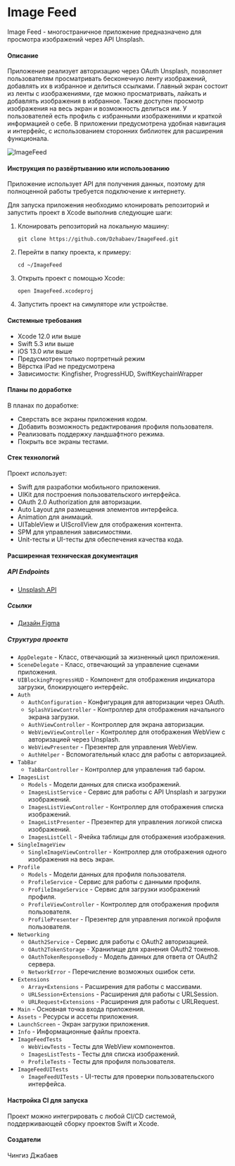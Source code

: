 # Image Feed

Image Feed - многостраничное приложение предназначено для просмотра изображений через API Unsplash.

#### Описание

Приложение реализует авторизацию через OAuth Unsplash, позволяет пользователям просматривать бесконечную ленту изображений, добавлять их в избранное и делиться ссылками. Главный экран состоит из ленты с изображениями, где можно просматривать, лайкать и добавлять изображения в избранное. Также доступен просмотр изображения на весь экран и возможность делиться им. У пользователей есть профиль с избранными изображениями и краткой информацией о себе. В приложении предусмотрена удобная навигация и интерфейс, с использованием сторонних библиотек для расширения функционала.

![ImageFeed](https://github.com/Dzhabaev/Dzhabaev/assets/137287126/09e0f15a-ad3b-4033-8a3d-37e6fa02b710)

#### Инструкция по развёртыванию или использованию

Приложение использует API для получения данных, поэтому для полноценной работы требуется подключение к интернету.

Для запуска приложения необходимо клонировать репозиторий и запустить проект в Xcode выполнив следующие шаги:

1. Клонировать репозиторий на локальную машину:

   ```shell
   git clone https://github.com/Dzhabaev/ImageFeed.git
   ```

2. Перейти в папку проекта, к примеру:

   ```shell
   cd ~/ImageFeed
   ```

3. Открыть проект с помощью Xcode:

   ```shell
   open ImageFeed.xcodeproj
   ```

4. Запустить проект на симуляторе или устройстве.

#### Системные требования

- Xcode 12.0 или выше
- Swift 5.3 или выше
- iOS 13.0 или выше
- Предусмотрен только портретный режим
- Вёрстка iPad не предусмотрена
- Зависимости: Kingfisher, ProgressHUD, SwiftKeychainWrapper

#### Планы по доработке

В планах по доработке:

- Сверстать все экраны приложения кодом.
- Добавить возможность редактирования профиля пользователя.
- Реализовать поддержку ландшафтного режима.
- Покрыть все экраны тестами.

#### Стек технологий

Проект использует:

- Swift для разработки мобильного приложения.
- UIKit для построения пользовательского интерфейса.
- OAuth 2.0 Authorization для авторизации.
- Auto Layout для размещения элементов интерфейса.
- Animation для анимаций.
- UITableView и UIScrollView для отображения контента.
- SPM для управления зависимостями.
- Unit-тесты и UI-тесты для обеспечения качества кода.

#### Расширенная техническая документация

##### API Endpoints

- [Unsplash API](https://api.unsplash.com/)

##### Ссылки

- [Дизайн Figma](https://clck.ru/38ddGT)

##### Структура проекта

- `AppDelegate` - Класс, отвечающий за жизненный цикл приложения.
- `SceneDelegate` - Класс, отвечающий за управление сценами приложения.
- `UIBlockingProgressHUD` - Компонент для отображения индикатора загрузки, блокирующего интерфейс.
- `Auth`
  - `AuthConfiguration` - Конфигурация для авторизации через OAuth.
  - `SplashViewController` - Контроллер для отображения начального экрана загрузки.
  - `AuthViewController` - Контроллер для экрана авторизации.
  - `WebViewViewController` - Контроллер для отображения WebView с авторизацией через Unsplash.
  - `WebViewPresenter` - Презентер для управления WebView.
  - `AuthHelper` - Вспомогательный класс для работы с авторизацией.
- `TabBar`
  - `TabBarController` - Контроллер для управления таб баром.
- `ImagesList`
  - `Models` - Модели данных для списка изображений.
  - `ImagesListService` - Сервис для работы с API Unsplash и загрузки изображений.
  - `ImagesListViewController` - Контроллер для отображения списка изображений.
  - `ImageListPresenter` - Презентер для управления логикой списка изображений.
  - `ImagesListCell` - Ячейка таблицы для отображения изображения.
- `SingleImageView`
  - `SingleImageViewController` - Контроллер для отображения одного изображения на весь экран.
- `Profile`
  - `Models` - Модели данных для профиля пользователя.
  - `ProfileService` - Сервис для работы с данными профиля.
  - `ProfileImageService` - Сервис для загрузки изображений профиля.
  - `ProfileViewController` - Контроллер для отображения профиля пользователя.
  - `ProfilePresenter` - Презентер для управления логикой профиля пользователя.
- `Networking`
  - `OAuth2Service` - Сервис для работы с OAuth2 авторизацией.
  - `OAuth2TokenStorage` - Хранилище для хранения OAuth2 токенов.
  - `OAuthTokenResponseBody` - Модель данных для ответа от OAuth2 сервера.
  - `NetworkError` - Перечисление возможных ошибок сети.
- `Extensions`
  - `Array+Extensions` - Расширения для работы с массивами.
  - `URLSession+Extensions` - Расширения для работы с URLSession.
  - `URLRequest+Extensions` - Расширения для работы с URLRequest.
- `Main` - Основная точка входа приложения.
- `Assets` - Ресурсы и ассеты приложения.
- `LaunchScreen` - Экран загрузки приложения.
- `Info` - Информационные файлы проекта.
- `ImageFeedTests`
  - `WebViewTests` - Тесты для WebView компонентов.
  - `ImagesListTests` - Тесты для списка изображений.
  - `ProfileTests` - Тесты для профиля пользователя.
- `ImageFeedUITests`
  - `ImageFeedUITests` - UI-тесты для проверки пользовательского интерфейса.

#### Настройка CI для запуска

Проект можно интегрировать с любой CI/CD системой, поддерживающей сборку проектов Swift и Xcode.

#### Создатели

Чингиз Джабаев
